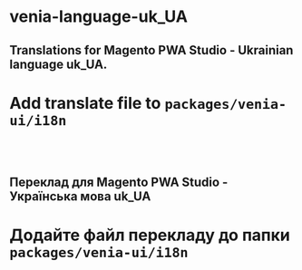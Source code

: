 # venia-language-uk_UA

## Translations for Magento PWA Studio - Ukrainian language uk_UA. 

# Add translate file to `packages/venia-ui/i18n`


<br>
<br>

## Переклад для Magento PWA Studio - Українська мова uk_UA

# Додайте файл перекладу до папки `packages/venia-ui/i18n`

